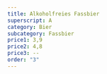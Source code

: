 ```yaml
---
title: Alkoholfreies Fassbier
superscript: A
category: Bier
subcategory: Fassbier
price1: 3,9
price2: 4,8
price3: --
order: "3"
---
```

